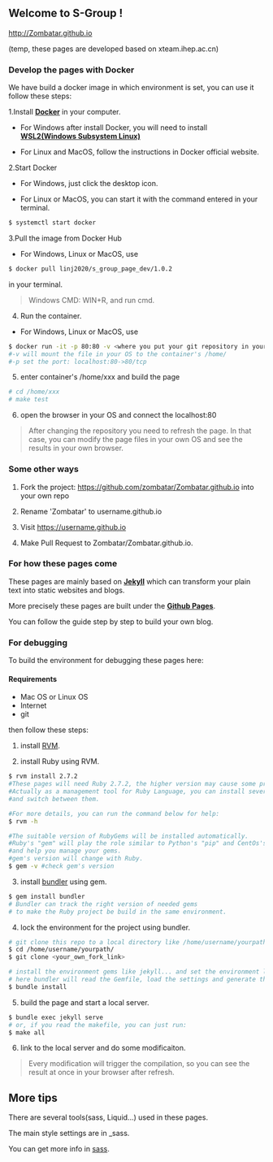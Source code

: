 ## Welcome to S-Group ! 

http://Zombatar.github.io 

(temp, these pages are developed based on xteam.ihep.ac.cn)

### Develop the pages with Docker

We have build a docker image in which environment is set, you can use it follow these steps:

1.Install [**Docker**](https://www.docker.com/get-started) in your computer. 

* For Windows after install Docker, you will need to install [**WSL2(Windows Subsystem Linux)**](https://docs.microsoft.com/zh-cn/windows/wsl/install-manual)

* For Linux and MacOS, follow the instructions in Docker official website.

2.Start Docker

* For Windows, just click the desktop icon.

* For Linux or MacOS, you can start it with the command entered in your terminal.

```bash
$ systemctl start docker

```

3.Pull the image from Docker Hub

* For Windows, Linux or MacOS, use 

```bash
$ docker pull linj2020/s_group_page_dev/1.0.2

```

in your terminal.

>Windows CMD: WIN+R, and run cmd. 

4. Run the container.

* For Windows, Linux or MacOS, use 

```bash
$ docker run -it -p 80:80 -v <where you put your git repository in your OS>:/home/ linj2020/s_group_page_dev/1.0.2
#-v will mount the file in your OS to the container's /home/
#-p set the port: localhost:80->80/tcp
```

5. enter container's /home/xxx and build the page

```bash
# cd /home/xxx
# make test
```

6. open the browser in your OS and connect the localhost:80

>After changing the repository you need to refresh the page.
>In that case, you can modify the page files in your own OS and see the results in your own browser. 

### Some other ways 

1. Fork the project: https://github.com/zombatar/Zombatar.github.io into your own repo 

2. Rename 'Zombatar' to username.github.io 

3. Visit https://username.github.io 

4. Make Pull Request to Zombatar/Zombatar.github.io. 

### For how these pages come

These pages are mainly based on [**Jekyll**](http://jekyllcn.com/) which can transform your plain text into static websites and blogs. 

More precisely these pages are built under the [**Github Pages**](https://pages.github.com/).

You can follow the guide step by step to build your own blog.

### For debugging 

To build the environment for debugging these pages here:

#### Requirements

* Mac OS or Linux OS
* Internet
* git

then follow these steps:

1. install [RVM](https://rvm.io/).

2. install Ruby using RVM.

```bash
$ rvm install 2.7.2 
#These pages will need Ruby 2.7.2, the higher version may cause some problems.
#Actually as a management tool for Ruby Language, you can install several versions of Ruby 
#and switch between them.

#For more details, you can run the command below for help:
$ rvm -h

#The suitable version of RubyGems will be installed automatically.
#Ruby's "gem" will play the role similar to Python's "pip" and CentOs's "yum" 
#and help you manage your gems.
#gem's version will change with Ruby.
$ gem -v #check gem's version
``` 

3. install [bundler](https://www.bundler.cn/) using gem.
```bash
$ gem install bundler
# Bundler can track the right version of needed gems 
# to make the Ruby project be build in the same environment.
```

4. lock the environment for the project using bundler.
```bash
# git clone this repo to a local directory like /home/username/yourpath/ (better be empty)
$ cd /home/username/yourpath/
$ git clone <your_own_fork_link>

# install the environment gems like jekyll... and set the environment lock for this project
# here bundler will read the Gemfile, load the settings and generate the Gemfile.lock
$ bundle install 
```

5. build the page and start a local server.
```bash
$ bundle exec jekyll serve
# or, if you read the makefile, you can just run:
$ make all 
```

6. link to the local server and do some modificaiton.
>Every modification will trigger the compilation, so you can see the result at once in your browser after refresh. 

## More tips

There are several tools(sass, Liquid...) used in these pages.

The main style settings are in _sass.

You can get more info in [sass](https://sass-lang.com/). 
